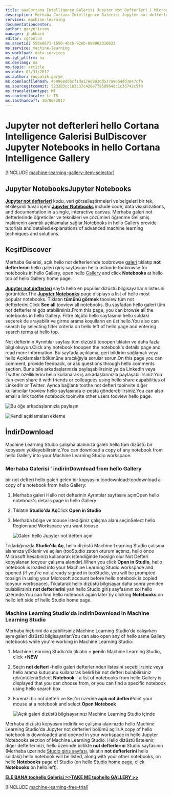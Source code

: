 ```yaml
---
title: aaaCortana Intelligence Galerisi Jupyter Not Defterleri | Microsoft Docs
description: Merhaba Cortana Intelligence Galerisi Jupyter not defterlerinde bulur.
services: machine-learning
documentationcenter: 
author: garyericson
manager: jhubbard
editor: cgronlun
ms.assetid: 556e0671-1b50-4bcb-92eb-889962310633
ms.service: machine-learning
ms.workload: data-services
ms.tgt_pltfrm: na
ms.devlang: na
ms.topic: article
ms.date: 03/31/2017
ms.author: roopalik;garye
ms.openlocfilehash: 459968ddbcf1da17e6993dd577a90b4dd3847cfa
ms.sourcegitcommit: 523283cc1b3c37c428e77850964dc1c33742c5f0
ms.translationtype: MT
ms.contentlocale: tr-TR
ms.lasthandoff: 10/06/2017
---
```

# <a name="discover-jupyter-notebooks-in-hello-cortana-intelligence-gallery"></a><span data-ttu-id="d4e46-103">Jupyter not defterleri hello Cortana Intelligence Galerisi Bul</span><span class="sxs-lookup"><span data-stu-id="d4e46-103">Discover Jupyter Notebooks in hello Cortana Intelligence Gallery</span></span>
[!INCLUDE [machine-learning-gallery-item-selector](../../includes/machine-learning-gallery-item-selector.md)]

## <a name="jupyter-notebooks"></a><span data-ttu-id="d4e46-104">Jupyter Notebooks</span><span class="sxs-lookup"><span data-stu-id="d4e46-104">Jupyter Notebooks</span></span>
<span data-ttu-id="d4e46-105">**[Jupyter not defterleri](https://gallery.cortanaintelligence.com/notebooks)**  kodu, veri görselleştirmeleri ve belgeleri bir tek, etkileşimli tuvali içerir.</span><span class="sxs-lookup"><span data-stu-id="d4e46-105">**[Jupyter Notebooks](https://gallery.cortanaintelligence.com/notebooks)** include code, data visualizations, and documentation in a single, interactive canvas.</span></span>
<span data-ttu-id="d4e46-106">Merhaba galeri not defterlerinde öğreticiler ve teknikleri ve çözümleri öğrenme Gelişmiş makinenin ayrıntılı açıklamalar sağlar.</span><span class="sxs-lookup"><span data-stu-id="d4e46-106">Notebooks in hello Gallery provide tutorials and detailed explanations of advanced machine learning techniques and solutions.</span></span>

## <a name="discover"></a><span data-ttu-id="d4e46-107">Keşif</span><span class="sxs-lookup"><span data-stu-id="d4e46-107">Discover</span></span>
  <span data-ttu-id="d4e46-108">Merhaba Galerisi, açık hello not defterlerinde toobrowse [galeri](http://gallery.cortanaintelligence.com) tıklatıp **not defterlerini** hello galeri giriş sayfasının hello üstünde.</span><span class="sxs-lookup"><span data-stu-id="d4e46-108">toobrowse for notebooks in hello Gallery, open hello [Gallery](http://gallery.cortanaintelligence.com) and click **Notebooks** at hello top of hello Gallery home page.</span></span>

 <span data-ttu-id="d4e46-109"> **[Jupyter not defterleri](https://gallery.cortanaintelligence.com/notebooks)**  sayfa hello en popüler dizüstü bilgisayarların listesini görüntüler.</span><span class="sxs-lookup"><span data-stu-id="d4e46-109">The **[Jupyter Notebooks](https://gallery.cortanaintelligence.com/notebooks)** page displays a list of hello most popular notebooks.</span></span>
<span data-ttu-id="d4e46-110">Tıklatın **tümünü görmek** tooview tüm not defterlerini.</span><span class="sxs-lookup"><span data-stu-id="d4e46-110">Click **See all** tooview all notebooks.</span></span>
<span data-ttu-id="d4e46-111">Bu sayfadan hello galeri tüm not defterlerini göz atabilirsiniz.</span><span class="sxs-lookup"><span data-stu-id="d4e46-111">From this page, you can browse all the notebooks in hello Gallery.</span></span> <span data-ttu-id="d4e46-112">Filtre ölçütü hello sayfasının hello soldaki seçerek de arayabilir ve girme arama koşulların en üst hello.</span><span class="sxs-lookup"><span data-stu-id="d4e46-112">You also can search by selecting filter criteria on hello left of hello page and entering search terms at hello top.</span></span>

 <span data-ttu-id="d4e46-113">Not defterinin Ayrıntılar sayfası tüm dizüstü tooopen tıklatın ve daha fazla bilgi okuyun.</span><span class="sxs-lookup"><span data-stu-id="d4e46-113">Click any notebook tooopen the notebook's details page and read more information.</span></span> <span data-ttu-id="d4e46-114">Bu sayfada açıklama, geri bildirim sağlamak veya hello Açıklamalar bölümüne aracılığıyla sorular sorun.</span><span class="sxs-lookup"><span data-stu-id="d4e46-114">On this page you can comment, provide feedback, or ask questions through hello comments section.</span></span> <span data-ttu-id="d4e46-115">Bunu bile arkadaşlarınızla paylaşabilirsiniz ya da LinkedIn veya Twitter özelliklerini hello kullanarak iş arkadaşlarınızla paylaşabilirsiniz.</span><span class="sxs-lookup"><span data-stu-id="d4e46-115">You can even share it with friends or colleagues using hello share capabilities of LinkedIn or Twitter.</span></span> <span data-ttu-id="d4e46-116">Ayrıca bağlantı toothe not defteri tooinvite diğer kullanıcılar tooview hello sayfasında e-posta gönderebilirsiniz.</span><span class="sxs-lookup"><span data-stu-id="d4e46-116">You can also email a link toothe notebook tooinvite other users tooview hello page.</span></span>

![Bu öğe arkadaşlarınızla paylaşın](media/machine-learning-gallery-how-to-use-contribute-publish/share-links.png)

![Kendi açıklamaları ekleme](media/machine-learning-gallery-how-to-use-contribute-publish/comments.png)

## <a name="download"></a><span data-ttu-id="d4e46-119">İndir</span><span class="sxs-lookup"><span data-stu-id="d4e46-119">Download</span></span>
<span data-ttu-id="d4e46-120">Machine Learning Studio çalışma alanınıza galeri hello tüm dizüstü bir kopyasını yükleyebilirsiniz.</span><span class="sxs-lookup"><span data-stu-id="d4e46-120">You can download a copy of any notebook from hello Gallery into your Machine Learning Studio workspace.</span></span>

### <a name="download-from-hello-gallery"></a><span data-ttu-id="d4e46-121">Merhaba Galerisi ' indirin</span><span class="sxs-lookup"><span data-stu-id="d4e46-121">Download from hello Gallery</span></span>
<span data-ttu-id="d4e46-122">bir not defteri hello galeri gelen bir kopyasını toodownload:</span><span class="sxs-lookup"><span data-stu-id="d4e46-122">toodownload a copy of a notebook from hello Gallery:</span></span>

1. <span data-ttu-id="d4e46-123">Merhaba galeri Hello not defterinin Ayrıntılar sayfasını açın</span><span class="sxs-lookup"><span data-stu-id="d4e46-123">Open hello notebook's details page in hello Gallery</span></span>
2. <span data-ttu-id="d4e46-124">Tıklatın **Studio'da Aç**</span><span class="sxs-lookup"><span data-stu-id="d4e46-124">Click **Open in Studio**</span></span>
3. <span data-ttu-id="d4e46-125">Merhaba bölge ve toouse istediğiniz çalışma alanı seçin</span><span class="sxs-lookup"><span data-stu-id="d4e46-125">Select hello Region and Workspace you want toouse</span></span>
   
    ![Galeri hello Jupyter not defteri açın](media/machine-learning-gallery-jupyter-notebooks/open-notebook-from-gallery.png)

<span data-ttu-id="d4e46-127">Tıkladığınızda **Studio'da Aç**, hello dizüstü Machine Learning Studio çalışma alanınıza yüklenir ve açılan (tooStudio zaten oturum açtınız, hello önce Microsoft hesabınızı kullanarak istendiğinde toosign olur Not Defteri kopyalanan tooyour çalışma alanıdır).</span><span class="sxs-lookup"><span data-stu-id="d4e46-127">When you click **Open in Studio**, hello notebook is loaded into your Machine Learning Studio workspace and opened (if you're not already signed in tooStudio, you will be prompted toosign in using your Microsoft account before hello notebook is copied tooyour workspace).</span></span> <span data-ttu-id="d4e46-128">Tıklatarak hello dizüstü bilgisayar daha sonra yeniden bulabilirsiniz **not defterlerini** yan hello Studio giriş sayfasının sol hello üzerinde.</span><span class="sxs-lookup"><span data-stu-id="d4e46-128">You can find hello notebook again later by clicking **Notebooks** on hello left side of hello Studio home page.</span></span>

### <a name="download-in-machine-learning-studio"></a><span data-ttu-id="d4e46-129">Machine Learning Studio'da indirin</span><span class="sxs-lookup"><span data-stu-id="d4e46-129">Download in Machine Learning Studio</span></span>
<span data-ttu-id="d4e46-130">Merhaba hiçbirini da açabilirsiniz Machine Learning Studio'da çalışırken aynı galeri dizüstü bilgisayarlar:</span><span class="sxs-lookup"><span data-stu-id="d4e46-130">You can also open any of hello same Gallery notebooks while you're working in Machine Learning Studio:</span></span>

1. <span data-ttu-id="d4e46-131">Machine Learning Studio'da tıklatın **+ yeni**</span><span class="sxs-lookup"><span data-stu-id="d4e46-131">In Machine Learning Studio, click **+NEW**</span></span>
2. <span data-ttu-id="d4e46-132">Seçin **not defteri** -hello galeri defterlerinden listesini seçebilirsiniz veya hello arama kutusunu kullanarak belirli bir not defteri bulabilirsiniz görüntülenir</span><span class="sxs-lookup"><span data-stu-id="d4e46-132">Select **Notebook** - a list of notebooks from hello Gallery is displayed that you can choose from, or you can find a specific notebook using hello search box</span></span>
3. <span data-ttu-id="d4e46-133">Farenizi bir not defteri ve Seç'ın üzerine **açık not defteri**</span><span class="sxs-lookup"><span data-stu-id="d4e46-133">Point your mouse at a notebook and select **Open Notebook**</span></span>
   
    ![Açık galeri dizüstü bilgisayarınızı Machine Learning Studio içinde](media/machine-learning-gallery-jupyter-notebooks/open-notebook-from-studio.png)

<span data-ttu-id="d4e46-135">Merhaba dizüstü kopyasını indirilir ve çalışma alanınızda hello Machine Learning Studio'da Jupyter not defterleri bölümü açılır.</span><span class="sxs-lookup"><span data-stu-id="d4e46-135">A copy of hello notebook is downloaded and opened in your workspace in hello Jupyter Notebooks section of Machine Learning Studio.</span></span>
<span data-ttu-id="d4e46-136">Hello dizüstü listelenir, diğer defterlerinizi, hello üzerinde birlikte **not defterlerini** Studio sayfasının (Merhaba üzerinde [Studio giriş sayfası](https://studio.azureml.net/), tıklatın **not defterlerini** hello soldaki).</span><span class="sxs-lookup"><span data-stu-id="d4e46-136">hello notebook will be listed, along with your other notebooks, on hello **Notebooks** page of Studio (on hello [Studio home page](https://studio.azureml.net/), click **Notebooks** on hello left).</span></span>

<span data-ttu-id="d4e46-137">**[ELE BANA toohello Galerisi >>](http://gallery.cortanaintelligence.com)**</span><span class="sxs-lookup"><span data-stu-id="d4e46-137">**[TAKE ME toohello GALLERY >>](http://gallery.cortanaintelligence.com)**</span></span>

[!INCLUDE [machine-learning-free-trial](../../includes/machine-learning-free-trial.md)]

